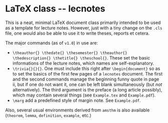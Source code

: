# LaTeX class -- lecnotes
This is a neat, minimal LaTeX document class primarily intended to be used as a template for lecture notes. However, just with a tiny change on the `.cls` file, one would also be able to use it to write theses, reports et cetera.

The major commands (as of `v1.0`) in use are:
* `\theauthor{} \thedate{} \thesemester{} \theauthor{} \thedescription{} \thetitle{} \theschool{}`. These set the basic informations of the lecture notes, which names are self-explanatory.
* `\trivia{}{}{}`. One must include this right after `\begin{document}` so as to set the basics of the first few pages of a `lecnotes` document. The first and the second commands manage the beginning funny quote in page ii, but if one do not want it, one can be left blank simultaneously (but _not_ alternatively). The third argument is the preface (a long article possibly), which may contain several things (see `Example.tex` and `Example.pdf`).
* `\marg` add a predefined style of margin note. See `Example.pdf`.

Also, several usual environments derived from `amsthm` is also available (`theorem`, `lemma`, `definition`, `example`, etc.) 
